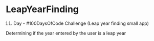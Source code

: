 # LeapYearFinding
11. Day - #100DaysOfCode Challenge (Leap year finding small  app)

Determining if the year entered by the user is a leap year
